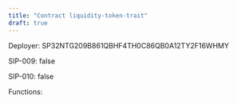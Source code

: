 ```yaml
---
title: "Contract liquidity-token-trait"
draft: true
---
```

Deployer: SP32NTG209B861QBHF4TH0C86QB0A12TY2F16WHMY

SIP-009: false

SIP-010: false

Functions:

